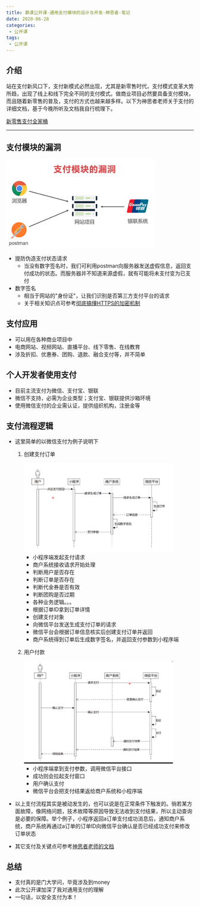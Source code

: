 ```yaml
---
title: 慕课公开课-通用支付模块的设计与开发-神思者-笔记
date: 2020-06-28
categories:
 - 公开课
tags:
 - 公开课
---
```


## 介绍

  站在支付新风口下，支付新模式必然出现，尤其是新零售时代，支付模式变革大势所趋，出现了线上和线下完全不同的支付模式。做商业项目必然要具备支付模块，而且随着新零售的普及，支付的方式也越来越多样。以下为神思者老师关于支付的详细文档，基于今晚所听及文档我自行梳理下。

  [新零售支付全家桶](https://www.showdoc.cc/817563107857167?page_id=4479841858638353)

---

## 支付模块的漏洞

  <img src="./class1/imooc/漏洞.png" width="400px" style="display:inline-block;margin:0 auto;"/>

* 提防伪造支付状态请求
  - 当没有数字签名时，我们可利用postman向服务器发送虚假信息，返回支付成功的状态。而服务器并不知道来源虚假，就有可能将未支付变为已支付
* 数字签名
  - 相当于网站的"身份证"，让我们识别是否第三方支付平台的请求
  - 关于相关知识点可参考[彻底搞懂HTTPS的加密机制](https://zhuanlan.zhihu.com/p/43789231)

## 支付应用

* 可以用在各种商业项目中
* 电商网站、视频网站、直播平台、线下零售、在线教育
* 涉及折扣、优惠券、团购、退款、融合支付等，并不简单

## 个人开发者使用支付

* 目前主流支付为微信、支付宝、银联
* 微信不支持，必需为企业类型；支付宝、银联提供沙箱环境
* 使用微信支付的企业需认证，提供组织机构，注册金等

## 支付流程逻辑

* 这里简单的以微信支付为例子说明下
  1. 创建支付订单
   
       <img src="./class1/imooc/如何生成支付订单.png" width="400px" style="display:inline-block;margin:0 auto;"/>

     * 小程序端发起支付请求
     * 商户系统接收请求开始处理
     * 判断用户是否存在
     * 判断订单是否存在
     * 判断代金券是否有效
     * 判断团购是否过期
     * 各种业务逻辑。。。
     * 根据订单ID拿到订单详情
     * 创建支付对象
     * 向微信平台发送生成支付订单的请求
     * 微信平台会根据订单信息核实后创建支付订单并返回
     * 商户系统得到订单后生成数字签名，并返回支付参数到小程序端
  2. 用户付款
   
       <img src="./class1/imooc/小程序支付.png" width="400px" style="display:inline-block;margin:0 auto;"/>
      
     * 小程序端拿到支付参数，调用微信平台接口
     * 成功则会拉起支付窗口
     * 用户确认支付
     * 微信平台会把支付结果返给商户系统和小程序端

* 以上支付流程其实是被动发生的，也可以说是在正常条件下触发的。徜若某方面故障，像网络问题，技术故障等原因导致无法收到支付结果，所以主动查询是必要的保障。举个例子，小程序返回a订单支付成功消息后，通知商户系统，商户系统再通过a订单的订单ID向微信平台确认是否已经成功支付来修改订单状态

* 其它支付及关键点可参考[神思者老师的文档](https://www.showdoc.cc/817563107857167?page_id=4479841858638353)

## 总结

* 支付真的是门大学问，毕竟涉及到money
* 此次公开课加深了我对通用支付的理解
* 一句话，以安全支付为本！
